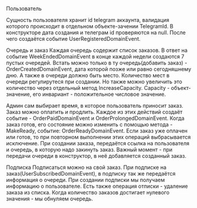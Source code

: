 ﻿Пользователь

Сущность пользователя хранит id telegram аккаунта,
валидация которого происходит в отдельном объекте-зачении TelegramId.
В конструкторе дата создания и телеграм id проверяются на null. После чего создаётся
событие UserRegisteredDomainEvent.

Очередь и заказ
Каждая очередь содержит список заказов.
В ответ на событие WeekEndedDomainEvent в конце каждой недели создаются 7 пустых очередей.
Встать можно только в ту очередь(добавить заказ) - OrderCreatedDomainEvent,
дата которой позже или равно сегодняшнему дню. А также в очереди должно быть место.
Количество мест в очереди регулирутеся при создании. Но также можно увеличить
это количество через отдельный метод IncreaseCapacity. Capacity - объект-значение,
его инвариант - положительное числовое значение.

Админ сам выбирает время, в которое пользователь приносит заказ.
Заказ можно оплатить и продлить. Каждое из этих действий создаёт событие -
OrderPaidDomainEvent и OrderProlongedDomainEvent. Когда заказ готов, его состояние
можно изменить с помощью метода - MakeReady, событие: OrderReadyDomainEvent.
Если заказ уже оплачен или готов, то при повторном выполнении этих операций
выбрасывается исключение. При создании заказа, передаётся ссылка на пользователя
и очередь, в которую надо закинуть заказ. Важный момент - при передачи очереди в
конструктор, в неё добавляется созданный заказ.

Подписка
Подписаться можно на свой заказ. При подписке на заказ(UserSubscribedDomainEvent),
в подписку так же передаётся информация о очереди. При создании подписки
мы получаем информацию о пользователе. Есть также операция отписки - удаление
заказа из списка. Когда количество заказов достигает нулевого значения -
мы обнуляем очередь.
